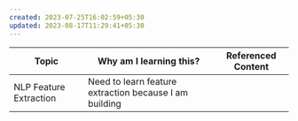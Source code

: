 ```yaml
---
created: 2023-07-25T16:02:59+05:30
updated: 2023-08-17T11:29:41+05:30
---
```

| Topic                  | Why am I learning this? | Referenced Content |
| ---------------------- | ----------------------- | ------------------ |
| NLP Feature Extraction | Need to learn feature extraction because I am building                        |                    |